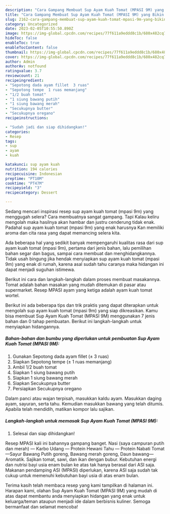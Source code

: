 ```yaml
---
description: "Cara Gampang Membuat Sup Ayam Kuah Tomat (MPASI 9M) yang Bikin Ngiler, Buat Buka Puasa Enak Banget"
title: "Cara Gampang Membuat Sup Ayam Kuah Tomat (MPASI 9M) yang Bikin Ngiler, Buat Buka Puasa Enak Banget"
slug: 2162-cara-gampang-membuat-sup-ayam-kuah-tomat-mpasi-9m-yang-bikin-ngiler-buat-buka-puasa-enak-banget
category: Uncategorized
date: 2023-02-05T10:55:50.890Z
image: https://img-global.cpcdn.com/recipes/77f611a9eddd8c1b/680x482cq70/sup-ayam-kuah-tomat-mpasi-9m-foto-resep-utama.jpg
hideToc: false
enableToc: true
enableTocContent: false
thumbnail: https://img-global.cpcdn.com/recipes/77f611a9eddd8c1b/680x482cq70/sup-ayam-kuah-tomat-mpasi-9m-foto-resep-utama.jpg
cover: https://img-global.cpcdn.com/recipes/77f611a9eddd8c1b/680x482cq70/sup-ayam-kuah-tomat-mpasi-9m-foto-resep-utama.jpg
author: Admin
authorAv: notfound
ratingvalue: 3.7
reviewcount: 21
recipeingredient:
- "Sepotong dada ayam fillet  3 ruas"
- "Sepotong tempe  1 ruas memanjang"
- "1/2 buah tomat"
- "1 siung bawang putih"
- "1 siung bawang merah"
- "Secukupnya butter"
- "Secukupnya oregano"
recipeinstructions:

- "Sudah jadi dan siap dihidangkan!"
categories:
- Resep
tags:
- sup
- ayam
- kuah

katakunci: sup ayam kuah 
nutrition: 194 calories
recipecuisine: Indonesian
preptime: "PT10M"
cooktime: "PT47M"
recipeyield: "3"
recipecategory: Dessert

---
```



Sedang mencari inspirasi resep sup ayam kuah tomat (mpasi 9m) yang menggugah selera? Cara membuatnya sangat gampang. Tapi Kalau keliru mengolah maka hasilnya akan hambar dan justru cenderung tidak enak. Padahal sup ayam kuah tomat (mpasi 9m) yang enak harusnya Kan memiliki aroma dan cita rasa yang dapat memancing selera kita.


Ada beberapa hal yang sedikit banyak mempengaruhi kualitas rasa dari sup ayam kuah tomat (mpasi 9m), pertama dari jenis bahan, lalu pemilihan bahan segar dan bagus, sampai cara membuat dan menghidangkannya. Tidak usah bingung jika hendak menyiapkan sup ayam kuah tomat (mpasi 9m) yang enak di rumah, karena asal sudah tahu caranya maka hidangan ini dapat menjadi suguhan istimewa.

Berikut ini cara dan langkah-langkah dalam proses membuat masakannya. Tomat adalah bahan masakan yang mudah ditemukan di pasar atau supermarket. Resep MPASI ayam yang ketiga adalah ayam kuah tomat wortel.


Berikut ini ada beberapa tips dan trik praktis yang dapat diterapkan untuk mengolah sup ayam kuah tomat (mpasi 9m) yang siap dikreasikan. Kamu bisa membuat Sup Ayam Kuah Tomat (MPASI 9M) menggunakan 7 jenis bahan dan 0 tahap pembuatan. Berikut ini langkah-langkah untuk menyiapkan hidangannya.

<!--inarticleads1-->

##### Bahan-bahan dan bumbu yang diperlukan untuk pembuatan Sup Ayam Kuah Tomat (MPASI 9M):

1. Gunakan Sepotong dada ayam fillet (± 3 ruas)
1. Siapkan Sepotong tempe (± 1 ruas memanjang)
1. Ambil 1/2 buah tomat
1. Siapkan 1 siung bawang putih
1. Siapkan 1 siung bawang merah
1. Siapkan Secukupnya butter
1. Persiapkan Secukupnya oregano


Dalam panci atau wajan terpisah, masukkan kaldu ayam. Masukkan daging ayam, sayuran, serta tahu. Kemudian masukkan bawang yang telah ditumis. Apabila telah mendidih, matikan kompor lalu sajikan. 

<!--inarticleads2-->

##### Langkah-langkah untuk memasak Sup Ayam Kuah Tomat (MPASI 9M):


1. Selesai dan siap dihidangkan!

Resep MPASI kali ini bahannya gampang banget. Nasi (saya campuran putih dan merah) — Karbo Udang — Protein Hewani Tahu — Protein Nabati Tomat —Sayur Bawang Putih goreng, Bawang merah goreng, Daun bawang— Aromatik. Sajikan tomat, sawi, dan ikan dengan bubur. Kebutuhan energi dan nutrisi bayi usia enam bulan ke atas tak hanya berasal dari ASI saja. Makanan pendamping ASI (MPASI) diperlukan, karena ASI saja sudah tak cukup untuk memenuhi kebutuhan bayi usia di atas enam bulan. 

Terima kasih telah membaca resep yang kami tampilkan di halaman ini. Harapan kami, olahan Sup Ayam Kuah Tomat (MPASI 9M) yang mudah di atas dapat membantu anda menyiapkan hidangan yang enak untuk keluarga/teman ataupun menjadi ide dalam berbisnis kuliner. Semoga bermanfaat dan selamat mencoba!
